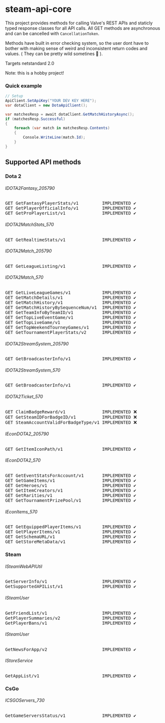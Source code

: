 # steam-api-core
This project provides methods for calling Valve's
REST APIs and staticly typed response classes for all API calls.
All GET methods are asynchronous and can be cancelled with `CancellationToken`.

Methods have built in error checking system, so the user dont have to bother with making sense of weird and inconsistent return codes and values. ( They can be pretty wild sometines :slightly_smiling_face: ). 

Targets netstandard 2.0

Note: this is a hobby project!
### Quick example
```c#
// Setup
ApiClient.SetApiKey("YOUR DEV KEY HERE");
var dotaClient = new DotaApiClient();

var matchesResp = await dotaClient.GetMatchHistoryAsync();
if (matchesResp.Successful)
{
    foreach (var match in matchesResp.Contents)
    {
        Console.WriteLine(match.Id);
    }
}
```

## Supported API methods
### Dota 2
###### IDOTA2Fantasy_205790
<pre>GET GetFantasyPlayerStats/v1         IMPLEMENTED ✔️
GET GetPlayerOfficialInfo/v1         IMPLEMENTED ✔️
GET GetProPlayerList/v1              IMPLEMENTED ✔️</pre>
###### IDOTA2MatchStats_570
<pre>GET GetRealtimeStats/v1              IMPLEMENTED ✔️</pre>
###### IDOTA2Match_205790
<pre>GET GetLeagueListing/v1              IMPLEMENTED ✔️</pre>
###### IDOTA2Match_570
<pre>GET GetLiveLeagueGames/v1            IMPLEMENTED ✔️
GET GetMatchDetails/v1               IMPLEMENTED ✔️
GET GetMatchHistory/v1               IMPLEMENTED ✔️
GET GetMatchHistoryBySequenceNum/v1  IMPLEMENTED ✔️
GET GetTeamInfoByTeamID/v1           IMPLEMENTED ✔️
GET GetTopLiveEventGame/v1           IMPLEMENTED ✔️
GET GetTopLiveGame/v1                IMPLEMENTED ✔️
GET GetTopWeekendTourneyGames/v1     IMPLEMENTED ✔️ 
GET GetTournamentPlayerStats/v2      IMPLEMENTED ✔️</pre>
###### IDOTA2StreamSystem_205790
<pre>GET GetBroadcasterInfo/v1            IMPLEMENTED ✔️</pre>
###### IDOTA2StreamSystem_570
<pre>GET GetBroadcasterInfo/v1            IMPLEMENTED ✔️</pre>
###### IDOTA2Ticket_570
<pre>GET ClaimBadgeReward/v1              IMPLEMENTED ❌
GET GetSteamIDForBadgeID/v1          IMPLEMENTED ❌
GET SteamAccountValidForBadgeType/v1 IMPLEMENTED ❌</pre>
###### IEconDOTA2_205790
<pre>GET GetItemIconPath/v1               IMPLEMENTED ✔️</pre>
###### IEconDOTA2_570
<pre>GET GetEventStatsForAccount/v1       IMPLEMENTED ✔️
GET GetGameItems/v1                  IMPLEMENTED ✔️
GET GetHeroes/v1                     IMPLEMENTED ✔️
GET GetItemCreators/v1               IMPLEMENTED ✔️
GET GetRarities/v1                   IMPLEMENTED ✔️
GET GetTournamentPrizePool/v1        IMPLEMENTED ✔️</pre>
###### IEconItems_570
<pre>GET GetEquippedPlayerItems/v1        IMPLEMENTED ✔️
GET GetPlayerItems/v1                IMPLEMENTED ✔️
GET GetSchemaURL/v1                  IMPLEMENTED ✔️
GET GetStoreMetaData/v1              IMPLEMENTED ✔️</pre>

### Steam
###### ISteamWebAPIUtil
<pre>GetServerInfo/v1                     IMPLEMENTED ✔️
GetSupportedAPIList/v1               IMPLEMENTED ✔️</pre>
###### ISteamUser
<pre>GetFriendList/v1                     IMPLEMENTED ✔️
GetPlayerSummaries/v2                IMPLEMENTED ✔️
GetPlayerBans/v1                     IMPLEMENTED ✔️</pre>
###### ISteamUser
<pre>GetNewsForApp/v2                     IMPLEMENTED ✔️</pre>
###### IStoreService
<pre>GetAppList/v1                        IMPLEMENTED ✔️</pre>

### CsGo
###### ICSGOServers_730
<pre>GetGameServersStatus/v1              IMPLEMENTED ✔️</pre>
